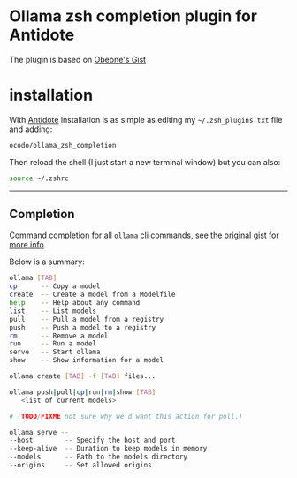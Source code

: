 # Ollama zsh completion plugin for Antidote

The plugin is based on [Obeone's Gist](https://gist.github.com/obeone/9313811fd61a7cbb843e0001a4434c58) 

# installation

With [Antidote](https://github.com/mattmc3/antidote) installation is as simple as editing my `~/.zsh_plugins.txt` file and adding:

```sh
ocodo/ollama_zsh_completion
```

Then reload the shell (I just start a new terminal window) but you can also:

```sh 
source ~/.zshrc
```

- - -

## Completion

Command completion for all `ollama` cli commands, [see the original gist for more info](https://gist.github.com/obeone/9313811fd61a7cbb843e0001a4434c58). 

Below is a summary:

```sh
ollama [TAB]
cp      -- Copy a model
create  -- Create a model from a Modelfile
help    -- Help about any command
list    -- List models
pull    -- Pull a model from a registry
push    -- Push a model to a registry
rm      -- Remove a model
run     -- Run a model
serve   -- Start ollama
show    -- Show information for a model
```

```sh
ollama create [TAB] -f [TAB] files...
```

```sh
ollama push|pull|cp|run|rm|show [TAB]
   <list of current models>

# (TODO/FIXME not sure why we'd want this action for pull.)
```

```sh
ollama serve --
--host        -- Specify the host and port
--keep-alive  -- Duration to keep models in memory
--models      -- Path to the models directory
--origins     -- Set allowed origins
```

